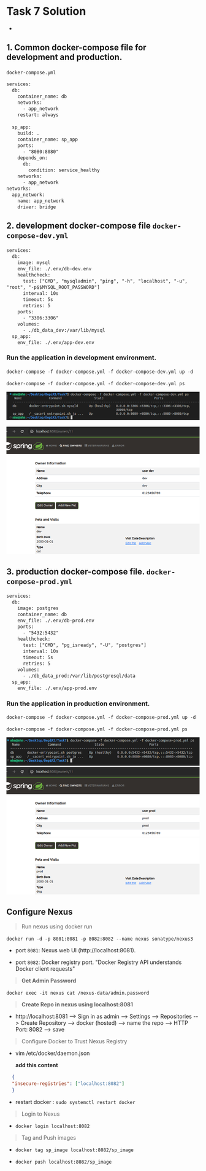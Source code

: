 # Task 7 Solution

*  

## 1. Common docker-compose file for development and production. 

`docker-compose.yml`

```
services:
  db:
    container_name: db
    networks:
      - app_network
    restart: always
  
  sp_app:
    build: .
    container_name: sp_app
    ports:
      - "8080:8080"
    depends_on:
      db:
        condition: service_healthy
    networks:
      - app_network
networks:
  app_network:
    name: app_network
    driver: bridge
```

## 2.  development docker-compose file `docker-compose-dev.yml`
```
services:
  db:
    image: mysql
    env_file: ./.env/db-dev.env
    healthcheck:
      test: ["CMD", "mysqladmin", "ping", "-h", "localhost", "-u", "root", "-p$$MYSQL_ROOT_PASSWORD"]
      interval: 10s
      timeout: 5s
      retries: 5
    ports:
      - "3306:3306"
    volumes:
      - ./db_data_dev:/var/lib/mysql
  sp_app:
    env_file: ./.env/app-dev.env
```

### Run the application in development environment.

`docker-compose -f docker-compose.yml -f docker-compose-dev.yml up -d`

`docker-compose -f docker-compose.yml -f docker-compose-dev.yml ps`

![ps](./Screenshots/image.png)

![localhost](./Screenshots/localhost.png)

## 3. production docker-compose file. `docker-compose-prod.yml`
```
services:
  db:
    image: postgres
    container_name: db
    env_file: ./.env/db-prod.env
    ports:
      - "5432:5432"
    healthcheck: 
      test: ["CMD", "pg_isready", "-U", "postgres"]
      interval: 10s
      timeout: 5s
      retries: 5
    volumes:
      - ./db_data_prod:/var/lib/postgresql/data
  sp_app:
    env_file: ./.env/app-prod.env
```

### Run the application in production environment.

`docker-compose -f docker-compose.yml -f docker-compose-prod.yml up -d`

`docker-compose -f docker-compose.yml -f docker-compose-prod.yml ps`

![ps_prod](./Screenshots/image%20copy.png)
![localhost-prod](./Screenshots/localhost_prod.png)

## Configure Nexus

> Run nexus using docker run

`docker run -d -p 8081:8081 -p 8082:8082 --name nexus sonatype/nexus3`

* port `8081`: Nexus web UI (http://localhost:8081).

* port `8082`: Docker registry port. "Docker Registry API understands Docker client requests"

> __Get Admin Password__

`docker exec -it nexus cat /nexus-data/admin.password`

> __Create Repo in nexus using localhost:8081__

* http://localhost:8081 --> Sign in as admin --> Settings --> Repositories --> Create Repository --> docker (hosted) --> name the repo --> HTTP Port: 8082 --> save

> Configure Docker to Trust Nexus Registry

* vim /etc/docker/daemon.json

    __add this content__
```json
  {
  "insecure-registries": ["localhost:8082"]
  }
```

* restart docker : `sudo systemctl restart docker`

> Login to Nexus 

* `docker login localhost:8082`

> Tag and Push images

* `docker tag sp_image localhost:8082/sp_image`

* `docker push localhost:8082/sp_image`






